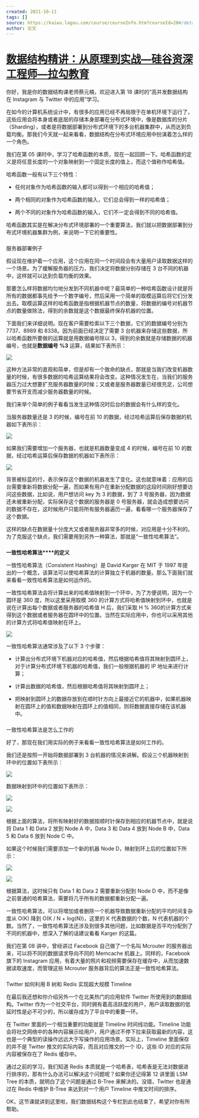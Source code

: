 ```yaml
---
created: 2021-10-11
tags: []
source: https://kaiwu.lagou.com/course/courseInfo.htm?courseId=20#/detail/pc?id=524
author: 论文
---
```


# [数据结构精讲：从原理到实战—硅谷资深工程师—拉勾教育](https://kaiwu.lagou.com/course/courseInfo.htm?courseId=20#/detail/pc?id=524)


你好，我是你的数据结构课老师蔡元楠，欢迎进入第 18 课时的“高并发数据结构在 Instagram 与 Twitter 中的应用”学习。  

在如今的计算机系统设计中，有很多的应用已经不再局限于在单机环境下运行了，这些应用会将本身或者底层的存储本身部署在分布式环境中，像是数据库的分片（Sharding），或者是将数据部署到分布式环境下的多台机器集群中，从而达到负载均衡。那我们今天就一起来看看，数据结构在分布式环境应用中扮演着怎么样的一个角色。

我们在第 05 课时中，学习了哈希函数的本质，现在一起回顾一下。哈希函数的定义是将任意长度的一个对象映射到一个固定长度的值上，而这个值称作哈希值。

哈希函数一般有以下三个特性：

-   任何对象作为哈希函数的输入都可以得到一个相应的哈希值；
    
-   两个相同的对象作为哈希函数的输入，它们总会得到一样的哈希值；
    
-   两个不同的对象作为哈希函数的输入，它们不一定会得到不同的哈希值。
    

哈希函数其实是在解决分布式环境部署的一个重要算法，我们就以把数据部署到分布式环境机器集群为例，来说明一下它的重要性。

### 

服务器部署例子

假设现在维护着一个应用，这个应用在同一个时间段会有大量用户读取数据这样的一个场景。为了缓解服务器的压力，我们决定将数据分别存储在 3 台不同的机器中，这样就可以达到负载均衡的效果。

那要怎么样将数据均匀地分发到不同机器中呢？最简单的一种哈希函数设计就是将所有的数据都事先给予一个数字编号，然后采用一个简单的取模运算后将它们分发出去。取模运算这样的哈希函数是指根据机器节点的数量，将数据的编号对机器节点的数量做除法，得到的余数就是这个数据最终保存机器的位置。

下面我们来详细说明。现在客户需要检索以下三个数据，它们的数据编号分别为 7737、8989 和 8338。因为前面已经决定了需要 3 台机器来存储这些数据，所以哈希函数所要做的运算就是用数据编号除以 3，得到的余数就是存储数据的机器编号，也就是**数据编号** **%3** 运算，结果如下表所示：

![](https://s0.lgstatic.com/i/image3/M01/6D/E2/Cgq2xl5ePyKATcCBAAAzdnzmfEA225.png)

这种方法非常的直观和简单，但是却有一个致命的缺点，那就是当我们改变机器数量的时候，有很多数据的哈希运算结果将会改变。这种情况发生在，当我们的服务器压力过大想要扩充服务器数量的时候；又或者是服务器数量已经很充足，公司想要节省开支而减少服务器数量的时候。

我们来举个简单的例子看看当发生这种情况时后台的数据会有什么样的变化。

当服务器数量还是 3 的时候，编号在前 10 的数据，经过哈希运算后保存数据的机器如下表所示：

![](https://s0.lgstatic.com/i/image3/M01/6D/E1/CgpOIF5eP0iAK2IlAABLkmXIPwQ677.png)  

如果我们需要增加一个服务器，也就是机器数量变成 4 的时候，编号在前 10 的数据，经过哈希运算后保存数据的机器如下表所示：

  
![](https://s0.lgstatic.com/i/image3/M01/6D/E2/CgpOIF5eP-qAM80jAABMtsiYhKk386.png)  

背景被标蓝的行，表示保存这个数据的机器发生了变化。这也就意味着：应用的后台需要重新将数据分配一遍，而如果有用户在重新分配数据的这段时间刚好想要访问这些数据，比如说，用户想访问 key 为 3 的数据，到了 3 号服务器，因为数据还未被重新分配，实际保存这个数据的服务器是 0 号服务器，就会造成想要访问的数据不存在，这时候用户只能将所有服务器遍历一遍，看看哪一个服务器保存了这个数据。

这样的缺点在数据量十分庞大又或者服务器非常多的时候，对应用是十分不利的。为了克服这个缺点，我们需要用到另外一种算法，那就是“一致性哈希算法”。

### 

**一致性哈希算法****的定义**

一致性哈希算法（Consistent Hashing）是 David Karger 在 MIT 于 1997 年提出的一个概念，该算法可以使哈希算法的计算独立于机器的数量。那么下面我们就来看看一致性哈希算法是如何运作的。

一致性哈希算法会将计算出来的哈希值映射到一个环中，为了方便说明，因为一个圆环是 360 度，所以这里采用取模 360 的计算方式将哈希值映射到环中，也就是说在计算出每个数据或者服务器的哈希值 H 后，我们采取 H % 360的计算方式来得到这个数据或者服务器在圆环中的位置。当然在实际应用中，你也可以采用其他的计算方式将哈希值映射在环上。

![](https://s0.lgstatic.com/i/image3/M01/6D/E2/CgpOIF5eQBqAExy4AACDJT3LYV8511.png)

一致性哈希算法通常涉及了以下 3 个步骤：

-   计算出分布式环境下机器对应的哈希值，然后根据哈希值将其映射到圆环上，对于计算分布式环境下机器的哈希值，我们一般根据机器的 IP 地址来进行计算；
    
-   计算出数据的哈希值，然后根据哈希值将其映射到圆环上；
    
-   把映射到圆环上的数据存放到在顺时针方向上最接近它的机器中，如果机器映射在圆环上的值和数据映射在圆环上的值相同，则将数据直接存储在该机器中。
    

### 

一致性哈希算法是怎么工作的

好了，那现在我们用实际的例子来看看一致性哈希算法是如何工作的。

我们还是按照一开始将数据部署到 3 台机器的情况来讲解。假设三个机器映射到环中的位置如下表所示：

![](https://s0.lgstatic.com/i/image3/M01/6D/E2/Cgq2xl5eQGGAbUzBAAAu3TPwDpk565.png)  

数据映射到环中的位置如下表所示：

![](https://s0.lgstatic.com/i/image3/M01/6D/E2/CgpOIF5eQHOAQU7HAAB6dVZWkok346.png)

![](https://s0.lgstatic.com/i/image3/M01/6D/E3/Cgq2xl5eQIqAF4ytAAEEHYHBeFQ133.png)

根据上面的算法，将所有映射好的数据按顺时针保存到相应的机器节点中，就是说将 Data 1 和 Data 2 放到 Node A 中，Data 3 和 Data 4 放到 Node B 中，Data 5 和 Data 6 放到 Node C 中。

如果这个时候我们需要添加一个新的机器 Node D，映射到环上后的位置如下所示：

![](https://s0.lgstatic.com/i/image3/M01/6D/E2/CgpOIF5eQKCAYgHhAAA34pEyWzs606.png)

![](https://s0.lgstatic.com/i/image3/M01/6D/E3/CgpOIF5eQKmACKs7AAEN1blx-Co190.png)

根据算法，这时候只有 Data 1 和 Data 2 需要重新分配到 Node D 中，而不是像之前普通的哈希算法，需要将几乎所有的数据都重新分配一遍。

一致性哈希算法，可以将增加或者删除一个机器导致数据重新分配的平均时间复杂度从 O(K) 降到 O(K / N + log(N))，这里的 K 代表数据的个数，N 代表机器的个数。当然了，一致性哈希算法还涉及到很多其他问题，比如数据是否平均分配到了不同的机器中，想深入了解的话建议看看 Karger 的这篇。

我们在第 08 讲中，曾经讲过 Facebook 自己做了一个名叫 Mcrouter 的服务器出来，可以将不同的数据请求导向不同的 Memcache 机器上。同样的，Facebook 旗下的 Instagram 应用，有着大量的照片和视频需要保存在缓存中，从而加速数据读取速度，而管理这些 Mcrouter 服务器背后的算法正是一致性哈希算法。

### 

Twitter 如何利用 B 树和 Redis 实现超大规模 Timeline

在最后我还想和你介绍另外一个在北美热门的应用软件 Twitter 所使用到的数据结构。Twitter 作为一个社交平台，同时拥有着高活跃度的用户，用户读取数据的低延时性是必不可少的，所以缓存成为了平台中的重要一环。

在 Twitter 里面的一个相当重要的功能就是 Timeline 时间线功能。Timeline 功能会将社交网络中的各种内容展示给用户，用户通过不停下拉来获取最新的内容，这也是一个典型的读操作远远大于写操作的应用场景。实际上，Timeline 里面保存的并不是 Twitter 推文的实际内容，而且对应推文的一个 ID，这些 ID 对应的实际内容被保存在了 Redis 缓存中。

通过之前的学习，我们知道 Redis 本质就是一个哈希表，哈希表是无法对数据进行排序的，那有什么办法可以解决这个问题呢？如果你还记得第 12 讲里面 LSM Tree 的本质，就明白了这个问题是通过 B-Tree 来解决的。没错，Twitter 也是通过在 Redis 中维护 B-Tree 来达到对一个用户 Timeline 中推文时间的排序。

OK，这节课就讲到这里啦，我们数据结构这个专栏到此也结束了，希望对你有所帮助。

